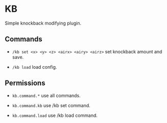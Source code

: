 # KB
Simple knockback modifying plugin.

## Commands

* `/kb set <x> <y> <z> <airx> <airy> <airz>`
set knockback amount and save.

* `/kb load`
load config.

## Permissions

* `kb.command.*`
use all commands.

* `kb.command.kb`
use /kb set command.

* `kb.command.load`
use /kb load command.
